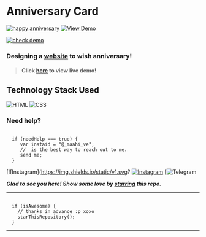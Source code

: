 # Anniversary Card
 [![happy anniversary](https://img.shields.io/badge/Happy-Anniversary-dodgerblue.svg?style=for-the-badge)]( https://maahive77.github.io/jissooo/) [![View Demo](https://img.shields.io/badge/View-Demo-teal.svg?style=for-the-badge)]( https://maahive77.github.io/jissooo/
)

[![check demo](https://forthebadge.com/images/badges/its-not-a-lie-if-you-believe-it.svg)]( https://maahive77.github.io/jissooo/)
### Designing a [website]( https://maahive77.github.io/jissooo/) to wish anniversary!

> #### Click [here]( https://maahive77.github.io/jissooo/) to view live demo!

## Technology Stack Used

![HTML](https://img.shields.io/badge/frontend-html-orange.svg?logo=html5&style=flat-square) 
![CSS](https://img.shields.io/badge/frontend-css-yellowgreen.svg?logo=css3&style=flat-square)


### Need help?

```

  if (needHelp === true) {
     var instaid = "@_maahi_ve";
     //  is the best way to reach out to me.
     send me;
  }

``` 
  [![Instagram](https://img.shields.io/static/v1.svg?
  [![Instagram](https://img.shields.io/static/v1.svg?label=follow&message=@_maahi_ve&color=grey&logo=instagram&style=flat&logoColor=white&colorA=critical)](https://www.instagram.com/__maahi__ve/#)
  [![Telegram](https://img.shields.io/badge/telegram_-llike_pink?style=flat&logo=telegram&logoColor=blue&label=message%20&labelColor=grey&color=critical&cacheSeconds=4600&link=https%3A%2F%2Ft.me%2FMaahi_ve
)

***Glad to see you here! Show some love by [starring]( https://maahive77.github.io/jissooo/) this repo.***

-----

```

  if (isAwesome) {
    // thanks in advance :p xoxo
    starThisRepository();
  }

```

******
